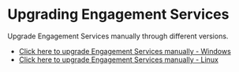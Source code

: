                             

Upgrading Engagement Services
=============================

Upgrade Engagement Services manually through different versions.

*   [Click here to upgrade Engagement Services manually - Windows](../../../Foundry/voltmx_foundry_windows_install_guide/Content/Upgrading_VoltMX_Foundry_SP1.md)
*   [Click here to upgrade Engagement Services manually - Linux](../../../Foundry/voltmx_foundry_linux_install_guide/Content/Upgrading_VoltMX_Foundry_SP1.md)


<!-- *   [Click here to upgrade Engagement Services manually - Windows](../../../Foundry/vms_console_installer_manual_guide-windows/Content/VPNS_Upgrade.md)
*   [Click here to upgrade Engagement Services manually - Linux](../../../Foundry/vms_console_installer_manual_guide-linux/Content/VPNS Upgrade.md) -->